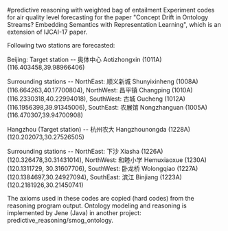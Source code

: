 #predictive reasoning with weighted bag of entailment
Experiment codes for air quality level forecasting for the paper "Concept Drift in Ontology Streams? Embedding Semantics with Representation Learning", which is an extension of IJCAI-17 paper.


Following two stations are forecasted:

Beijing: Target station -- 奥体中心 Aotizhongxin (1011A) (116.403458,39.98966406)

Surrounding stations -- NorthEast: 顺义新城 Shunyixinheng (1008A) (116.664263,40.17700804), NorthWest: 昌平镇 Changping (1010A) (116.2330318,40.22994018), SouthWest: 古城 Gucheng (1012A) (116.1956398,39.91345006), SouthEast: 农展馆 Nongzhanguan (1005A) (116.470307,39.94700908)

Hangzhou (Target station) -- 杭州农大 Hangzhounongda (1228A) (120.202073,30.27526505)

Surrounding stations -- NorthEast: 下沙 Xiasha (1226A) (120.326478,30.31431014), NorthWest: 和睦小学 Hemuxiaoxue (1230A) (120.1311729, 30.31607706), SouthWest: 卧龙桥 Wolongqiao (1227A) (120.1384697,30.24927094), SouthEast: 滨江 Binjiang (1223A) (120.2181926,30.21450741)



The axioms used in these codes are copied (hard codes) from the reasoning program output.
Ontology modeling and reasoning is implemented by Jene (Java) in another project: predictive\_reasoning/smog\_ontology.
